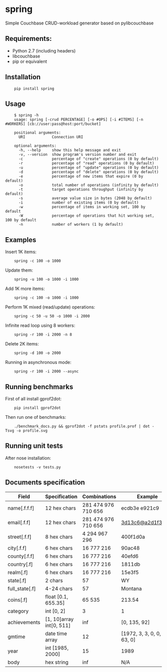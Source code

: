 spring
======

Simple Couchbase CRUD-workload generator based on pylibcouchbase

Requirements:
-------------

* Python 2.7 (including headers)
* libcouchbase
* pip or equivalent

Installation
------------

        pip install spring

Usage
-----

        $ spring -h
        usage: spring [-crud PERCENTAGE] [-o #OPS] [-i #ITEMS] [-n #WORKERS] [cb://user:pass@host:port/bucket]

        positional arguments:
          URI            Connection URI

        optional arguments:
          -h, --help     show this help message and exit
          -v, --version  show program's version number and exit
          -c             percentage of "create" operations (0 by default)
          -r             percentage of "read" operations (0 by default)
          -u             percentage of "update" operations (0 by default)
          -d             percentage of "delete" operations (0 by default)
          -e             percentage of new items that expire (0 by default)
          -o             total number of operations (infinity by default)
          -t             target operations throughput (infinity by default)
          -s             average value size in bytes (2048 by default)
          -i             number of existing items (0 by default)
          -w             percentage of items in working set, 100 by default
          -W             percentage of operations that hit working set, 100 by default
          -n             number of workers (1 by default)

Examples
--------

Insert 1K items:

        spring -c 100 -o 1000

Update them:

        spring -u 100 -o 1000 -i 1000

Add 1K more items:

        spring -c 100 -o 1000 -i 1000

Perform 1K mixed (read/update) operations:

        spring -c 50 -u 50 -o 1000 -i 2000

Infinite read loop using 8 workers:

        spring -r 100 -i 2000 -n 8

Delete 2K items:

        spring -d 100 -o 2000

Running in asynchronous mode:

        spring -r 100 -i 2000 --async

Running benchmarks
------------------

First of all install gprof2dot:

        pip install gprof2dot

Then run one of benchmarks:

        ./benchmark_docs.py && gprof2dot -f pstats profile.prof | dot -Tsvg -o profile.svg

Running unit tests
------------------

After nose installation:

        nosetests -v tests.py

Documents specification
-----------------------

| Field          | Specification            | Combinations           | Example                         |
| ---------------| -------------------------| -----------------------| ------------------------------- |
| name[.f.f.f]   | 12 hex chars             | 281 474 976 710 656    | ecdb3e e921c9                   |
| email[.f.f]    | 12 hex chars             | 281 474 976 710 656    | 3d13c6@a2d1f3.com               |
| street[.f.f]   | 8 hex chars              | 4 294 967 296          | 400f1d0a                        |
| city[.f.f]     | 6 hex chars              | 16 777 216             | 90ac48                          |
| county[.f.f]   | 6 hex chars              | 16 777 216             | 40efd6                          |
| country[.f]    | 6 hex chars              | 16 777 216             | 1811db                          |
| realm[.f]      | 6 hex chars              | 16 777 216             | 15e3f5                          |
| state[.f]      | 2 chars                  | 57                     | WY                              |
| full_state[.f] | 4-24 chars               | 57                     | Montana                         |
| coins[.f]      | float [0.1, 655.35]      | 65 535                 | 213.54                          |
| category       | int [0, 2]               | 3                      | 1                               |
| achievements   | [1, 10]array int[0, 511] | inf                    | [0, 135, 92]                    |
| gmtime         | date time array          | 12                     | [1972, 3, 3, 0, 0, 0, 4, 63, 0] |
| year           | int [1985, 2000]         | 15                     | 1989                            |
| body           | hex string               | inf                    | N/A                             |
